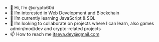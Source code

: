 - 👋 Hi, I’m @crypto60d
- 👀 I’m interested in Web Development and Blockchain
- 🌱 I’m currently learning JavaScript & SQL
- 💞️ I’m looking to collaborate on projects where I can learn, also games admin/mod/dev and crypto-related projects
- 📫 How to reach me itseva.dev@gmail.com

<!---
crypto60d/crypto60d is a ✨ special ✨ repository because its `README.md` (this file) appears on your GitHub profile.
You can click the Preview link to take a look at your changes.
--->
